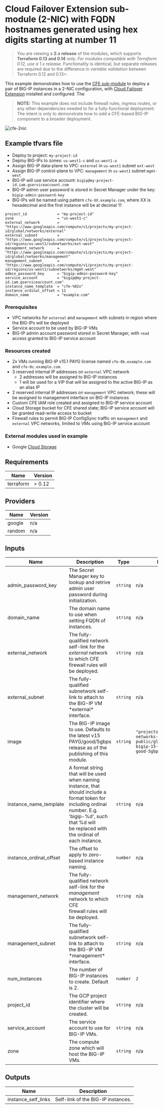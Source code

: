 <!-- spell-checker: ignore NIC -->
# Cloud Failover Extension sub-module (2-NIC) with FQDN hostnames generated using hex digits starting at number 11

> You are viewing a **2.x release** of the modules, which supports
> **Terraform 0.13 and 0.14** only. *For modules compatible with Terraform 0.12,
> use a 1.x release.* Functionality is identical, but separate releases are
> required due to the difference in *variable validation* between Terraform 0.12
> and 0.13+.

This example demonstrates how to use the
[CFE sub-module](https://registry.terraform.io/modules/memes/f5-bigip/google/latest/submodules/cfe)
to deploy a pair of BIG-IP instances in a 2-NIC configuration, with
[Cloud Failover Extension](https://clouddocs.f5.com/products/extensions/f5-cloud-failover/latest/)
installed and configured. The

> **NOTE:** This example does not include firewall rules, ingress routes, or any
> other dependencies needed to for a fully-functional deployment. The intent is
> only to demonstrate how to *add* a CFE-based BIG-IP component to a broader
> deployment.

![cfe-2nic](cfe-2nic.png)

<!-- spell-checker: ignore tfvars gserviceaccount mgmt bigip -->
## Example tfvars file

* Deploy to project: `my-project-id`
* Deploy BIG-IPs to zones: `us-west1-c` and `us-west1-a`
* Assign BIG-IP data-plane to VPC: `external` in `us-west1` subnet `ext-west`
* Assign BIG-IP control-plane to VPC: `management` in `us-west1` subnet `mgmt-west`
* BIG-IP will use service account: `bigip@my-project-id.iam.gserviceaccount.com`
* BIG-IP admin user password is stored in Secret Manager under the key:
  `bigip-admin-password-key`
* BIG-IPs will be named using pattern `cfe-XX.example.com`, where XX is hexadecimal
  and the first instance will be at decimal 11

<!-- spell-checker: disable -->
```hcl
project_id              = "my-project-id"
zone                    = "us-west1-c"
external_network        = "https://www.googleapis.com/compute/v1/projects/my-project-id/global/networks/external"
external_subnet         = "https://www.googleapis.com/compute/v1/projects/my-project-id/regions/us-west1/subnetworks/ext-west"
management_network      = "https://www.googleapis.com/compute/v1/projects/my-project-id/global/networks/management"
management_subnet       = "https://www.googleapis.com/compute/v1/projects/my-project-id/regions/us-west1/subnetworks/mgmt-west"
admin_password_key      = "bigip-admin-password-key"
service_account         = "bigip@my-project-id.iam.gserviceaccount.com"
instance_name_template  = "cfe-%02x"
instance_ordinal_offset = 11
domain_name             = "example.com"
```
<!-- spell-checker: enable -->

### Prerequisites

* VPC networks for `external` and `management` with subnets in region where the
  BIG-IPs will be deployed
* Service account to be used by BIG-IP VMs
* BIG-IP admin account password stored in Secret Manager, with `read` access
  granted to BIG-IP service account

### Resources created

<!-- spell-checker: ignore payg -->
* 2x VMs running BIG-IP v15.1 PAYG license named `cfe-0b.example.com` and
  `cfe-0c.example.com`.
* 3 reserved internal IP addresses on `external` VPC network
  * 2 addresses will be assigned to BIG-IP instances
  * 1 will be used for a VIP that will be assigned to the active BIG-IP as an
    alias IP
* 2 reserved internal IP addresses on `management` VPC network; these will be
  assigned to management interface on BIG-IP instances
* Custom CFE IAM role created and assigned to BIG-IP service account
* Cloud Storage bucket for CFE shared state; BIG-IP service account will be
  granted read-write access to bucket
* Firewall rules to permit BIG-IP ConfigSync traffic on `management` and
  `external` VPC networks, limited to VMs using BIG-IP service account

### External modules used in example

* Google [Cloud Storage](https://registry.terraform.io/modules/terraform-google-modules/cloud-storage/google/1.7.2)

<!-- spell-checker:ignore markdownlint -->
<!-- markdownlint-disable MD033 MD034-->
<!-- BEGINNING OF PRE-COMMIT-TERRAFORM DOCS HOOK -->
## Requirements

| Name | Version |
|------|---------|
| terraform | > 0.12 |

## Providers

| Name | Version |
|------|---------|
| google | n/a |
| random | n/a |

## Inputs

| Name | Description | Type | Default | Required |
|------|-------------|------|---------|:--------:|
| admin\_password\_key | The Secret Manager key to lookup and retrive admin user password during<br>initialization. | `string` | n/a | yes |
| domain\_name | The domain name to use when setting FQDN of instances. | `string` | n/a | yes |
| external\_network | The fully-qualified network self-link for the *external* network to which CFE<br>firewall rules will be deployed. | `string` | n/a | yes |
| external\_subnet | The fully-qualified subnetwork self-link to attach to the BIG-IP VM \*external\*<br>interface. | `string` | n/a | yes |
| image | The BIG-IP image to use. Defaults to the latest v15 PAYG/good/5gbps<br>release as of the publishing of this module. | `string` | `"projects/f5-7626-networks-public/global/images/f5-bigip-15-1-2-0-0-9-payg-good-5gbps-201110225418"` | no |
| instance\_name\_template | A format string that will be used when naming instance, that should include a<br>format token for including ordinal number. E.g. 'bigip-%d', such that %d will<br>be replaced with the ordinal of each instance. | `string` | n/a | yes |
| instance\_ordinal\_offset | The offset to apply to zero-based instance naming. | `number` | n/a | yes |
| management\_network | The fully-qualified network self-link for the *management* network to which CFE<br>firewall rules will be deployed. | `string` | n/a | yes |
| management\_subnet | The fully-qualified subnetwork self-link to attach to the BIG-IP VM \*management\*<br>interface. | `string` | n/a | yes |
| num\_instances | The number of BIG-IP instances to create. Default is 2. | `number` | `2` | no |
| project\_id | The GCP project identifier where the cluster will be created. | `string` | n/a | yes |
| service\_account | The service account to use for BIG-IP VMs. | `string` | n/a | yes |
| zone | The compute zone which will host the BIG-IP VMs. | `string` | n/a | yes |

## Outputs

| Name | Description |
|------|-------------|
| instance\_self\_links | Self-link of the BIG-IP instances. |

<!-- END OF PRE-COMMIT-TERRAFORM DOCS HOOK -->
<!-- markdownlint-enable MD033 MD034 -->
